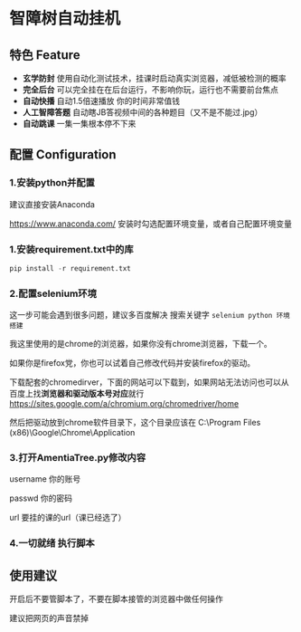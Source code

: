 # 智障树自动挂机
## 特色 Feature
- **玄学防封** 使用自动化测试技术，挂课时启动真实浏览器，减低被检测的概率
- **完全后台** 可以完全挂在在后台运行，不影响你玩，运行也不需要前台焦点
- **自动快播** 自动1.5倍速播放 你的时间非常值钱
- **人工智障答题** 自动瞎JB答视频中间的各种题目（又不是不能过.jpg）
- **自动跳课** 一集一集根本停不下来
## 配置 Configuration
### 1.安装python并配置
建议直接安装Anaconda

https://www.anaconda.com/
安装时勾选配置环境变量，或者自己配置环境变量
### 1.安装requirement.txt中的库
```python
pip install -r requirement.txt
```
### 2.配置selenium环境
这一步可能会遇到很多问题，建议多百度解决
搜索关键字 ```selenium python 环境搭建```

我这里使用的是chrome的浏览器，如果你没有chrome浏览器，下载一个。

如果你是firefox党，你也可以试着自己修改代码并安装firefox的驱动。

下载配套的chromedirver，下面的网站可以下载到，如果网站无法访问也可以从百度上找**浏览器和驱动版本号对应**就行
https://sites.google.com/a/chromium.org/chromedriver/home

然后把驱动放到chrome软件目录下，这个目录应该在
C:\Program Files (x86)\Google\Chrome\Application

### 3.打开AmentiaTree.py修改内容

username 你的账号

passwd 你的密码

url 要挂的课的url（课已经选了）

### 4.一切就绪 执行脚本 


## 使用建议
开启后不要管脚本了，不要在脚本接管的浏览器中做任何操作

建议把网页的声音禁掉

